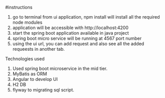 #instructions
1. go to terminal from ui application, npm install will install all the required node modules
2. application will be accessible with http://localhost:4200
3. start the spring boot application available in java project
4. spring boot micro service will be running at 4567 port number
5. using the ui url, you can add request and also see all the added requeests in another tab.

Technologies used

1. Used spring boot microservice in the mid tier.
2. MyBatis as ORM
3. Angular to develop UI
4. H2 DB
5. flyway to migrating sql script.
